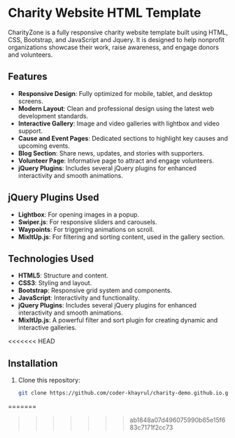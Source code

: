 # Charity Website HTML Template

CharityZone is a fully responsive charity website template built using HTML, CSS, Bootstrap, and JavaScript and Jquery. It is designed to help nonprofit organizations showcase their work, raise awareness, and engage donors and volunteers.

## Features

- **Responsive Design**: Fully optimized for mobile, tablet, and desktop screens.
- **Modern Layout**: Clean and professional design using the latest web development standards.
- **Interactive Gallery**: Image and video galleries with lightbox and video support.
- **Cause and Event Pages**: Dedicated sections to highlight key causes and upcoming events.
- **Blog Section**: Share news, updates, and stories with supporters.
- **Volunteer Page**: Informative page to attract and engage volunteers.
- **jQuery Plugins**: Includes several jQuery plugins for enhanced interactivity and smooth animations.


## jQuery Plugins Used

- **Lightbox**: For opening images in a popup.
- **Swiper.js**: For responsive sliders and carousels.
- **Waypoints**: For triggering animations on scroll.
- **MixItUp.js**: For filtering and sorting content, used in the gallery section.

## Technologies Used

- **HTML5**: Structure and content.
- **CSS3**: Styling and layout.
- **Bootstrap**: Responsive grid system and components.
- **JavaScript**: Interactivity and functionality.
- **jQuery Plugins**: Includes several jQuery plugins for enhanced interactivity and smooth animations.
- **MixItUp.js**: A powerful filter and sort plugin for creating dynamic and interactive galleries.

<<<<<<< HEAD

## Installation

1. Clone this repository:

   ```bash
   git clone https://github.com/coder-khayrul/charity-demo.github.io.git
=======
>>>>>>> ab1848a07d496075990b65e15f683c7171f2cc73
